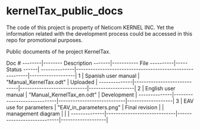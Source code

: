 # kernelTax_public_docs

The code of this project is property of Neticom KERNEL INC. Yet the information related with the development process could be accessed in this repo for promotional purposes.

Public documents of he project KernelTax.

Doc # --------|--------  Description -------|-----------  File ----------|----- Status ------|
--------------|----------------------------------------------------------|-------------------|
 1            |    Spanish user manual      |   "Manual_KernelTax.odt"   |     Uploaded      |
--------------|-----------------------------|----------------------------|-------------------|
 2            |    English user manual      | "Manual_KernelTax_en.odt"  |     Development   |
--------------|-----------------------------|----------------------------|-------------------|
 3            |    EAV use for parameters   |   "EAV_in_parameters.png"  |   Final revision  |
              |    management diagram       |                            |                   |
--------------|-----------------------------|----------------------------|-------------------|
